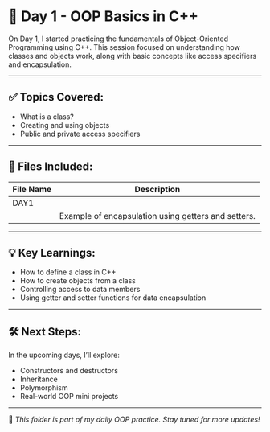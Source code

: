# 📘 Day 1 - OOP Basics in C++

On Day 1, I started practicing the fundamentals of Object-Oriented Programming using C++. This session focused on understanding how classes and objects work, along with basic concepts like access specifiers and encapsulation.

---

## ✅ Topics Covered:

- What is a class?
- Creating and using objects
- Public and private access specifiers
---

## 📂 Files Included:

| File Name             | Description                                           |
|----------------------|-------------------------------------------------------|
| DAY1  |  |
|   | Example of encapsulation using getters and setters.   |

---

## 💡 Key Learnings:

- How to define a class in C++
- How to create objects from a class
- Controlling access to data members
- Using getter and setter functions for data encapsulation

---

## 🛠️ Next Steps:

In the upcoming days, I’ll explore:
- Constructors and destructors
- Inheritance
- Polymorphism
- Real-world OOP mini projects

---

🔁 *This folder is part of my daily OOP practice. Stay tuned for more updates!*
